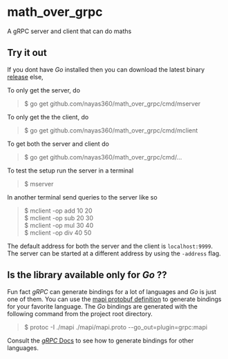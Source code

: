 # math_over_grpc
A gRPC server and client that can do maths

## Try it out
If you dont have _Go_ installed then you can download the latest binary [release](https://github.com/nayas360/math_over_grpc/releases)
else, 

To only get the server, do
>$ go get github.com/nayas360/math_over_grpc/cmd/mserver

To only get the the client, do
>$ go get github.com/nayas360/math_over_grpc/cmd/mclient

To get both the server and client do
>$ go get github.com/nayas360/math_over_grpc/cmd/...

To test the setup run the server in a terminal
>$ mserver

In another terminal send queries to the server like so
>$ mclient -op add 10 20  
$ mclient -op sub 20 30  
$ mclient -op mul 30 40  
$ mclient -op div 40 50

The default address for both the server and the client is `localhost:9999`.
The server can be started at a different address by using the `-address` flag.
## Is the library available only for _Go_ ??
Fun fact _gRPC_ can generate bindings for a lot of languages and _Go_ is just one of them.
You can use the [mapi protobuf definition](./mapi/mapi.proto)
to generate bindings for your favorite language. The _Go_ bindings are generated with the following command from the project root directory.
>$ protoc -I ./mapi ./mapi/mapi.proto --go_out=plugin=grpc:mapi

Consult the [_gRPC_ Docs](https://grpc.io/docs/) to see how to generate bindings for other languages.
